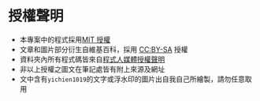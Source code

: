 # 授權聲明
* 本專案中的程式採用[MIT 授權](https://zh.wikipedia.org/wiki/MIT%E8%A8%B1%E5%8F%AF%E8%AD%89)
* 文章和圖片部分衍生自維基百科，採用 [CC:BY-SA](https://zh.wikipedia.org/zh-hant/Wikipedia%3ACC_BY-SA_3.0%E5%8D%8F%E8%AE%AE%E6%96%87%E6%9C%AC) 授權
* 資料夾內所有程式碼皆來自[程式人媒體授權聲明](https://programmermedia.org/root/%E7%A8%8B%E5%BC%8F%E4%BA%BA%E5%AA%92%E9%AB%94/%E6%8E%88%E6%AC%8A.md)
* 非以上授權之圖文在筆記處皆有附上來源及網址
* 文中含有`yichien1019`的文字或浮水印的圖片出自我自己所繪製，請勿任意取用